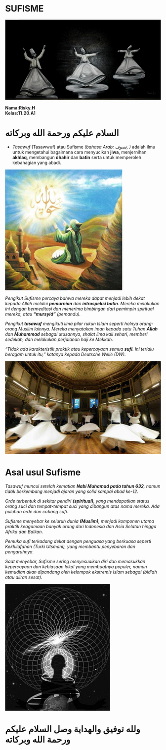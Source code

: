 # SUFISME <br>

![logo](poto/logo.jpg) <br>

**Nama:Risky.H** <br>
**Kelas:TI.20.A1** <br>

# السلام عليكم ورحمة الله وبركاته <br>

* *Tasawuf* (Tasawwuf) atau Sufisme *(bahasa Arab: تصوف, )* adalah ilmu untuk mengetahui bagaimana cara menyucikan **jiwa**, menjernihan **akhlaq**, membangun **dhahir** dan **batin** serta untuk memperoleh kebahagian yang abadi. <br>

![sufisme](poto/sufisme.png) <br>

*Pengikut Sufisme percaya bahwa mereka dapat menjadi lebih dekat kepada Allah melalui **pemurnian** dan **introspeksi batin**. Mereka melakukan ini dengan bermeditasi dan menerima bimbingan dari pemimpin spiritual mereka, atau **“mursyid”** (pemandu).* <br>

*Pengikut **tasawuf** mengikuti lima pilar rukun Islam seperti halnya orang-orang Muslim lainnya. Mereka menyatakan iman kepada satu Tuhan **Allah** dan **Muhammad** sebagai utusannya, shalat lima kali sehari, memberi sedekah, dan melakukan perjalanan haji ke Mekkah.* <br>

*“Tidak ada karakteristik praktik atau kepercayaan semua **sufi**. Ini terlalu beragam untuk itu,” katanya kepada Deutsche Welle (DW).* <br>

![antar](poto/antar.png) <br>

# Asal usul Sufisme <br>

*Tasawuf muncul setelah kematian **Nabi Muhamad pada tahun 632**, namun tidak berkembang menjadi ajaran yang solid sampai abad ke-12.* <br>

*Orde terbentuk di sekitar pendiri **(spiritual)**, yang mendapatkan status orang suci dan tempat-tempat suci yang dibangun atas nama mereka. Ada puluhan orde dan cabang sufi.* <br>

*Sufisme menyebar ke seluruh dunia **(Muslim)**, menjadi komponen utama praktik keagamaan banyak orang dari Indonesia dan Asia Selatan hingga Afrika dan Balkan.* <br>

*Pemuka sufi terkadang dekat dengan penguasa yang berkuasa seperti Kekhilafahan (Turki Utsmani), yang membantu penyebaran dan pengaruhnya.* <br>

*Saat menyebar, Sufisme sering menyesuaikan diri dan memasukkan kepercayaan dan kebiasaan lokal yang membuatnya populer, namun kemudian akan dipandang oleh kelompok ekstremis Islam sebagai (bid’ah atau aliran sesat).* <br>

![dunia](poto/dunia.png)

# ولله توفيق والهداية وصل السلام عليكم ورحمة الله وبركاته <br>